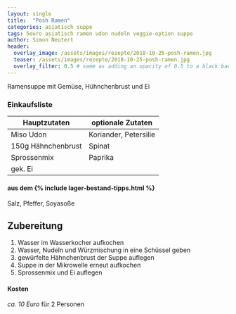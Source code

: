 ```yaml
---
layout: single
title:  "Posh Ramen"
categories: asiatisch suppe
tags: 5euro asiatisch ramen udon nudeln veggie-option suppe
author: Simon Neutert
header:
  overlay_image: /assets/images/rezepte/2018-10-25-posh-ramen.jpg
  teaser: /assets/images/rezepte/2018-10-25-posh-ramen.jpg
  overlay_filter: 0.5 # same as adding an opacity of 0.5 to a black background
---
```


Ramensuppe mit Gemüse, Hühnchenbrust und Ei

### Einkaufsliste

| Hauptzutaten | optionale Zutaten |
|---|---|
| <e24>Miso Udon</e24> | Koriander, Petersilie |
| 150g <e24>Hähnchenbrust</e24> | Spinat |
| <e24>Sprossenmix</e24> | Paprika |
| gek. Ei | |

#### aus dem {% include lager-bestand-tipps.html %}

Salz, Pfeffer, Soyasoße

## Zubereitung

1. Wasser im Wasserkocher aufkochen
2. Wasser, Nudeln und Würzmischung in eine Schüssel geben
3. gewürfelte Hähnchenbrust der Suppe auflegen
4. Suppe in der Mikrowelle erneut aufkochen
5. Sprossenmix und Ei auflegen

#### Kosten

_ca. 10 Euro_ für 2 Personen
